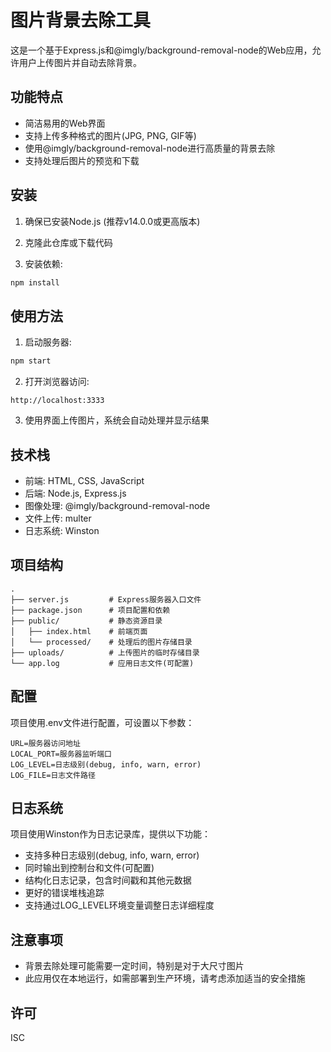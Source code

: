 # 图片背景去除工具

这是一个基于Express.js和@imgly/background-removal-node的Web应用，允许用户上传图片并自动去除背景。

## 功能特点

- 简洁易用的Web界面
- 支持上传多种格式的图片(JPG, PNG, GIF等)
- 使用@imgly/background-removal-node进行高质量的背景去除
- 支持处理后图片的预览和下载

## 安装

1. 确保已安装Node.js (推荐v14.0.0或更高版本)

2. 克隆此仓库或下载代码

3. 安装依赖:
```bash
npm install
```

## 使用方法

1. 启动服务器:
```bash
npm start
```

2. 打开浏览器访问:
```
http://localhost:3333
```

3. 使用界面上传图片，系统会自动处理并显示结果

## 技术栈

- 前端: HTML, CSS, JavaScript
- 后端: Node.js, Express.js
- 图像处理: @imgly/background-removal-node
- 文件上传: multer
- 日志系统: Winston

## 项目结构

```
.
├── server.js         # Express服务器入口文件
├── package.json      # 项目配置和依赖
├── public/           # 静态资源目录
│   ├── index.html    # 前端页面
│   └── processed/    # 处理后的图片存储目录
├── uploads/          # 上传图片的临时存储目录
└── app.log           # 应用日志文件(可配置)
```

## 配置

项目使用.env文件进行配置，可设置以下参数：

```
URL=服务器访问地址
LOCAL_PORT=服务器监听端口
LOG_LEVEL=日志级别(debug, info, warn, error)
LOG_FILE=日志文件路径
```

## 日志系统

项目使用Winston作为日志记录库，提供以下功能：

- 支持多种日志级别(debug, info, warn, error)
- 同时输出到控制台和文件(可配置)
- 结构化日志记录，包含时间戳和其他元数据
- 更好的错误堆栈追踪
- 支持通过LOG_LEVEL环境变量调整日志详细程度

## 注意事项

- 背景去除处理可能需要一定时间，特别是对于大尺寸图片
- 此应用仅在本地运行，如需部署到生产环境，请考虑添加适当的安全措施

## 许可

ISC